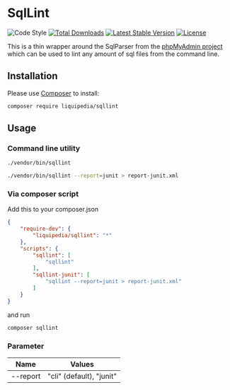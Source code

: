 # SqlLint
![Code Style](https://github.com/Liquipedia/SqlLint/workflows/Code%20Style/badge.svg)
<a href="https://packagist.org/packages/liquipedia/sqllint"><img src="https://img.shields.io/packagist/dt/liquipedia/sqllint" alt="Total Downloads"></a>
<a href="https://packagist.org/packages/liquipedia/sqllint"><img src="https://img.shields.io/packagist/v/liquipedia/sqllint" alt="Latest Stable Version"></a>
<a href="https://packagist.org/packages/liquipedia/sqllint"><img src="https://img.shields.io/packagist/l/liquipedia/sqllint" alt="License"></a>

This is a thin wrapper around the SqlParser from the [phpMyAdmin project][1] which can be used to lint any amount of sql files from the command line.

## Installation

Please use [Composer][2] to install:

```sh
composer require liquipedia/sqllint
```

## Usage

### Command line utility

```sh
./vendor/bin/sqllint
```

```sh
./vendor/bin/sqllint --report=junit > report-junit.xml
```

### Via composer script

Add this to your composer.json

```json
{
	"require-dev": {
		"liquipedia/sqllint": "*"
	},
	"scripts": {
		"sqllint": [
			"sqllint"
		],
		"sqllint-junit": [
			"sqllint --report=junit > report-junit.xml"
		]
	}
}
```

and run

```sh
composer sqllint
```

### Parameter
| Name     | Values                   |
|----------|--------------------------|
| --report | "cli" (default), "junit" |

[1]:https://github.com/phpmyadmin/sql-parser
[2]:https://getcomposer.org/
